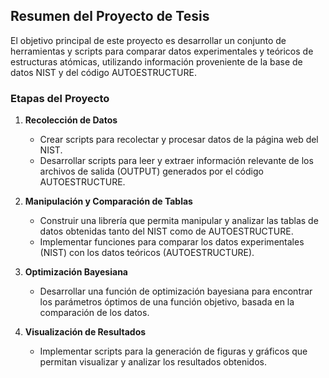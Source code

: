 ## Resumen del Proyecto de Tesis

El objetivo principal de este proyecto es desarrollar un conjunto de herramientas y scripts para comparar datos experimentales y teóricos de estructuras atómicas, utilizando información proveniente de la base de datos NIST y del código AUTOESTRUCTURE.

### Etapas del Proyecto

1. **Recolección de Datos**
	- Crear scripts para recolectar y procesar datos de la página web del NIST.
	- Desarrollar scripts para leer y extraer información relevante de los archivos de salida (OUTPUT) generados por el código AUTOESTRUCTURE.

2. **Manipulación y Comparación de Tablas**
	- Construir una librería que permita manipular y analizar las tablas de datos obtenidas tanto del NIST como de AUTOESTRUCTURE.
	- Implementar funciones para comparar los datos experimentales (NIST) con los datos teóricos (AUTOESTRUCTURE).

3. **Optimización Bayesiana**
	- Desarrollar una función de optimización bayesiana para encontrar los parámetros óptimos de una función objetivo, basada en la comparación de los datos.

4. **Visualización de Resultados**
	- Implementar scripts para la generación de figuras y gráficos que permitan visualizar y analizar los resultados obtenidos.